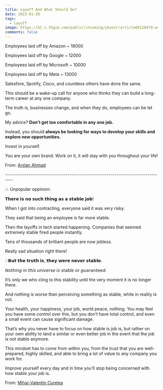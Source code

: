 ```yaml
---
title: Layoff And What Should Do?
date: 2023-01-28
tags:
  - layoff
image: https://bl-i.thgim.com/public/incoming/ykozxr/article66120479.ece/alternates/FREE_1200/PO13_Layoff.jpg
comments: false
---
```

Employees laid off by Amazon ~ 18000

Employees laid off by Google ~ 12000

Employees laid off by Microsoft ~ 10000

Employees laid off by Meta ~ 13000

Salesfore, Spotify, Cisco, and countless others have done the same.

This should be a wake-up call for anyone who thinks they can build a long-term career at any one company.

The truth is, businesses change, and when they do, employees can be let go.

My advice? **Don't get too comfortable in any one job.**

Instead, you should **always be looking for ways to develop your skills and explore new opportunities.**

Invest in yourself.

You are your own brand. Work on it, it will stay with you throughout your life!

F﻿rom: [Arslan Ahmad](https://www.linkedin.com/in/arslanahmad?miniProfileUrn=urn%3Ali%3Afs_miniProfile%3AACoAAACdXlIBSIWCXfeStv-9Dd9-ej-_9oH-Fxc)

\-﻿----------------------﻿----------------------﻿----------------------﻿---------------

💥 Unpopular oppinion:

𝗧𝗵𝗲𝗿𝗲 𝗶𝘀 𝗻𝗼 𝘀𝘂𝗰𝗵 𝘁𝗵𝗶𝗻𝗴 𝗮𝘀 𝗮 𝘀𝘁𝗮𝗯𝗹𝗲 𝗷𝗼𝗯!

When I got into contracting, everyone said it was very risky.

They said that being an employee is far more stable.

Then the layoffs in tech started happening. Companies that seemed extremely stable fired people instantly.

Tens of thousands of brilliant people are now jobless.

Really sad situation right there!

💡𝗕𝘂𝘁 𝘁𝗵𝗲 𝘁𝗿𝘂𝘁𝗵 𝗶𝘀, 𝘁𝗵𝗲𝘆 𝘄𝗲𝗿𝗲 𝗻𝗲𝘃𝗲𝗿 𝘀𝘁𝗮𝗯𝗹𝗲.

𝘕𝘰𝘵𝘩𝘪𝘯𝘨 𝘪𝘯 𝘵𝘩𝘪𝘴 𝘶𝘯𝘪𝘷𝘦𝘳𝘴𝘦 𝘪𝘴 𝘴𝘵𝘢𝘣𝘭𝘦 𝘰𝘳 𝘨𝘶𝘢𝘳𝘢𝘯𝘵𝘦𝘦𝘥.

It’s only we who cling to this stability until the very moment it is no longer there.

And nothing is worse than perceiving something as stable, while in reality is not.

Your health, your happiness, your job, world peace, nothing. You may feel you have some control over this, but you don’t have total control, and even a small event can cause significant damage.

That’s why you never have to focus on how stable is job is, but rather on your own ability to land a similar or even better job in the event that the job is not stable anymore.

This mindset has to come from within you, from the trust that you are well-prepared, highly skilled, and able to bring a lot of value to any company you work for.

Improve yourself every day and in time you’ll stop being concerned with how stable your job is.

From: [Mihai-Valentin Curelea](https://www.linkedin.com/in/mihaivalentin?miniProfileUrn=urn%3Ali%3Afs_miniProfile%3AACoAAAWhC-8BN8viIiHbePEuYmoW4wFJ_TaP-Zg)